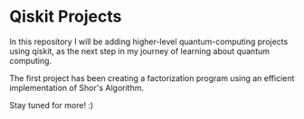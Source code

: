 # Qiskit Projects

In this repository I will be adding higher-level quantum-computing projects using qiskit, as the next step in my journey of learning about quantum computing. 

The first project has been creating a factorization program using an efficient implementation of Shor's Algorithm.

Stay tuned for more! :)
